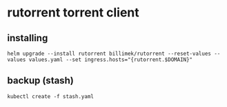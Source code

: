 # rutorrent torrent client

## installing

```shell
helm upgrade --install rutorrent billimek/rutorrent --reset-values --values values.yaml --set ingress.hosts="{rutorrent.$DOMAIN}"
```

## backup (stash)

```shell
kubectl create -f stash.yaml
```
